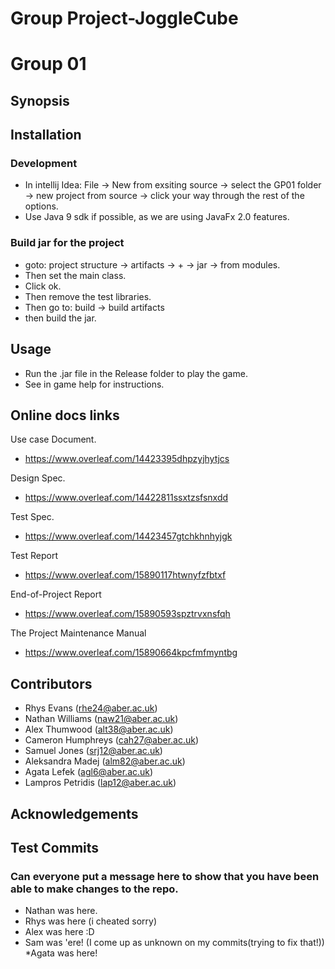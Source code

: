 # Group Project-JoggleCube
# Group 01
## Synopsis

## Installation

### Development


* In intellij Idea: File -> New from exsiting source -> select the GP01 folder -> new project from source -> click your way through the rest of the options.
* Use Java 9 sdk if possible, as we are using JavaFx 2.0 features.

### Build jar for the project

*  goto: project structure -> artifacts ->  + -> jar -> from modules. 
*  Then set the main class. 
*  Click ok.
*  Then remove the test libraries. 
*  Then go to: build -> build artifacts
*  then build the jar. 

## Usage

* Run the .jar file in the Release folder to play the game.
* See in game help for instructions.

## Online docs links

Use case Document.

* https://www.overleaf.com/14423395dhpzyjhytjcs

Design Spec.

* https://www.overleaf.com/14422811ssxtzsfsnxdd

Test Spec.

* https://www.overleaf.com/14423457gtchkhnhyjgk

Test Report

* https://www.overleaf.com/15890117htwnyfzfbtxf

 End-of-Project Report
 
 * https://www.overleaf.com/15890593spztrvxnsfqh
 
 The Project Maintenance Manual
 
 *  https://www.overleaf.com/15890664kpcfmfmyntbg

## Contributors

* Rhys Evans (rhe24@aber.ac.uk)
* Nathan Williams (naw21@aber.ac.uk)
* Alex Thumwood (alt38@aber.ac.uk)
* Cameron Humphreys (cah27@aber.ac.uk)
* Samuel Jones (srj12@aber.ac.uk)
* Aleksandra Madej (alm82@aber.ac.uk)
* Agata Lefek (agl6@aber.ac.uk)
* Lampros Petridis (lap12@aber.ac.uk)

## Acknowledgements


## Test Commits
### Can everyone put a message here to show that you have been able to make changes to the repo.

* Nathan was here.
* Rhys was here (i cheated sorry)
* Alex was here :D 
* Sam was 'ere! (I come up as unknown on my commits(trying to fix that!))
*Agata was here! 

